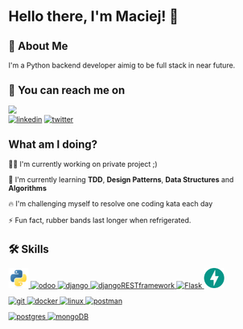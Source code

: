 
# Hello there, I'm Maciej! 👋


## 🚀 About Me
I'm a Python backend developer aimig to be full stack in near future.


## 🔗 You can reach me on
![](https://komarev.com/ghpvc/?username=maciekole&color=green&style=flat-square)
<br/>
[![linkedin](https://img.shields.io/badge/linkedin-0A66C2?style=for-the-badge&logo=linkedin&logoColor=white)](https://www.linkedin.com/in/maciej0lejnik/)
[![twitter](https://img.shields.io/badge/twitter-1DA1F2?style=for-the-badge&logo=twitter&logoColor=white)](https://twitter.com/Maciej_O_2k16)

## What am I doing?
👩‍💻 I'm currently working on private project ;)

🧠 I'm currently learning **TDD**, **Design Patterns**, **Data Structures** and **Algorithms**

🔥 I'm challenging myself to resolve one coding kata each day 

⚡️ Fun fact, rubber bands last longer when refrigerated.


## 🛠 Skills
<a href="https://www.python.org" target="_blank" rel="noreferrer"> <img src="https://raw.githubusercontent.com/devicons/devicon/master/icons/python/python-original.svg" alt="python" width="40" height="40"/> </a>
<a href="https://www.odoo.com/" target="_blank" rel="noreferrer"> <img src="https://upload.wikimedia.org/wikipedia/commons/f/f7/Official_Odoo_logo.svg" alt="odoo" width="40" height="40"/> </a>
<a href="https://www.djangoproject.com/" target="_blank" rel="noreferrer"> <img src="https://www.vectorlogo.zone/logos/djangoproject/djangoproject-icon.svg" alt="django" width="40" height="40"/> </a>
<a href="https://www.django-rest-framework.org/" target="_blank" rel="noreferrer"> <img src="https://www.django-rest-framework.org/img/logo.png" alt="djangoRESTframework" width="80" height="40"/> </a>
<a href="https://flask.palletsprojects.com/en/2.1.x/" target="_blank" rel="noreferrer"> <img src="https://www.vectorlogo.zone/logos/pocoo_flask/pocoo_flask-icon.svg" alt="Flask" width="40" height="40"/> </a>
<a href="https://fastapi.tiangolo.com/" target="_blank" rel="noreferrer"> <img src="https://raw.githubusercontent.com/devicons/devicon/1119b9f84c0290e0f0b38982099a2bd027a48bf1/icons/fastapi/fastapi-plain.svg" alt="fastapi" width="40" height="40"/> </a>
<br/>

<a href="https://git-scm.com/" target="_blank" rel="noreferrer"> <img src="https://www.vectorlogo.zone/logos/git-scm/git-scm-icon.svg" alt="git" width="40" height="40"/> </a>
<a href="https://www.docker.com/" target="_blank" rel="noreferrer"> <img src="https://www.vectorlogo.zone/logos/docker/docker-icon.svg" alt="docker" width="40" height="40"/> </a>
<a href="#" target="_blank" rel="noreferrer"> <img src="https://www.vectorlogo.zone/logos/linux/linux-icon.svg" alt="linux" width="40" height="40"/> </a>
<a href="#" target="_blank" rel="noreferrer"> <img src="https://www.vectorlogo.zone/logos/getpostman/getpostman-icon.svg" alt="postman" width="40" height="40"/> </a>
<br/>

<a href="https://www.postgresql.org/" target="_blank" rel="noreferrer"> <img src="https://www.vectorlogo.zone/logos/postgresql/postgresql-icon.svg" alt="postgres" width="40" height="40"/> </a>
<a href="https://www.mongodb.com/" target="_blank" rel="noreferrer"> <img src="https://www.vectorlogo.zone/logos/mongodb/mongodb-icon.svg" alt="mongoDB" width="40" height="40"/> </a>
<br/>
